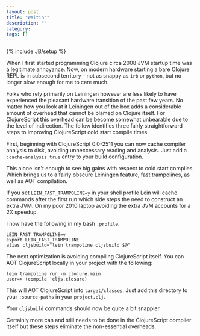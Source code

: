 ```yaml
---
layout: post
title: "Waitin'"
description: ""
category: 
tags: []
---
```

{% include JB/setup %}

When I first started programming Clojure circa 2008 JVM startup time
was a legitimate annoyance. Now, on modern hardware starting a bare
Clojure REPL is in subsecond territory - not as snappy as `irb` or
`python`, but no longer slow enough for me to care much.

Folks who rely primarily on Leiningen however are less likely to have
experienced the pleasant hardware transition of the past few years. No
matter how you look at it Leiningen out of the box adds a considerable
amount of overhead that cannot be blamed on Clojure itself. For
ClojureScript this overhead can be become somewhat unbearable due to
the level of indirection. The follow identifies three fairly
straightforward steps to improving ClojureScript cold start compile
times.

First, beginning with ClojureScript 0.0-2511 you can now cache compiler
analysis to disk, avoiding unneccessary reading and analysis. Just add
a `:cache-analysis true` entry to your build configuration.

This alone isn't enough to see big gains with respect to cold start
compiles. Which brings us to a fairly obscure Leiningen feature, fast
trampolines, as well as AOT compilation.

If you set `LEIN_FAST_TRAMPOLINE=y` in your shell profile Lein
will cache commands after the first run which side steps the need
to construct an extra JVM. On my poor 2010 laptop avoiding the
extra JVM accounts for a 2X speedup.

I now have the following in my bash `.profile`.

```
LEIN_FAST_TRAMPOLINE=y
export LEIN_FAST_TRAMPOLINE
alias cljsbuild="lein trampoline cljsbuild $@"
```

The next optimization is avoiding compiling ClojureScript itself.
You can AOT ClojureScript locally in your project with the
following:

```
lein trampoline run -m clojure.main
user=> (compile 'cljs.closure)
```

This will AOT ClojureScript into `target/classes`. Just add this
directory to your `:source-paths` in your `project.clj`.

Your `cljsbuild` commands should now be quite a bit snappier.

Certainly more can and still needs to be done in the ClojureScript
compiler itself but these steps eliminate the non-essential overheads.

